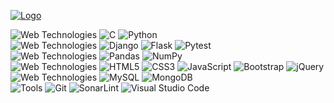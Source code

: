 [![Logo](https://img.shields.io/badge/LinkedIn-0077B5?style=for-the-badge&logo=linkedin&logoColor=white?raw=true)](https://linkedin.com/in/ravindramevada)

![Web Technologies](https://img.shields.io/badge/Programming%20Languages-black.svg?style=for-the-badge&logo=github&logoColor=white) ![C](https://img.shields.io/badge/C%20(Familier)-%2300599C.svg?style=for-the-badge&logo=c&logoColor=white) ![Python](https://img.shields.io/badge/python-3670A0?style=for-the-badge&logo=python&logoColor=ffdd54) <br>
![Web Technologies](https://img.shields.io/badge/Python%20Frameworks-black.svg?style=for-the-badge&logo=github&logoColor=white) ![Django](https://img.shields.io/badge/django-%23092E20.svg?style=for-the-badge&logo=django&logoColor=white) ![Flask](https://img.shields.io/badge/flask%20(familier)-%23000.svg?style=for-the-badge&logo=flask&logoColor=white) ![Pytest](https://img.shields.io/badge/Pytest-white.svg?style=for-the-badge&logo=pytest&logoColor=white&color=FFE873) <br>
![Web Technologies](https://img.shields.io/badge/Python%20Libraries-black.svg?style=for-the-badge&logo=github&logoColor=white) ![Pandas](https://img.shields.io/badge/pandas-%23150458.svg?style=for-the-badge&logo=pandas&logoColor=white) ![NumPy](https://img.shields.io/badge/numpy-%23013243.svg?style=for-the-badge&logo=numpy&logoColor=white) <br>
![Web Technologies](https://img.shields.io/badge/Web%20Technologies-black.svg?style=for-the-badge&logo=github&logoColor=white) ![HTML5](https://img.shields.io/badge/html5-%23E34F26.svg?style=for-the-badge&logo=html5&logoColor=white) ![CSS3](https://img.shields.io/badge/css3-%231572B6.svg?style=for-the-badge&logo=css3&logoColor=white) ![JavaScript](https://img.shields.io/badge/javascript-%23323330.svg?style=for-the-badge&logo=javascript&logoColor=%23F7DF1E) ![Bootstrap](https://img.shields.io/badge/bootstrap%20(Familier)-%23563D7C.svg?style=for-the-badge&logo=bootstrap&logoColor=white) ![jQuery](https://img.shields.io/badge/jquery%20(Familier)-%230769AD.svg?style=for-the-badge&logo=jquery&logoColor=white) <br>
![Web Technologies](https://img.shields.io/badge/Databases-black.svg?style=for-the-badge&logo=github&logoColor=white) ![MySQL](https://img.shields.io/badge/mysql-00758f.svg?style=for-the-badge&logo=mysql&logoColor=white) ![MongoDB](https://img.shields.io/badge/MongoDB-4db33d.svg?style=for-the-badge&logo=mongodb&logoColor=white) <br>
![Tools](https://img.shields.io/badge/Tools-black.svg?style=for-the-badge&logo=github&logoColor=white) ![Git](https://img.shields.io/badge/git-f34f29.svg?style=for-the-badge&logo=git&logoColor=white) ![SonarLint](https://img.shields.io/badge/sonarlint-cc1f28.svg?style=for-the-badge&logo=sonarlint&logoColor=white) ![Visual Studio Code](https://img.shields.io/badge/visual%20studio%20code-0078d7.svg?style=for-the-badge&logo=visual-studio-code&logoColor=white)
